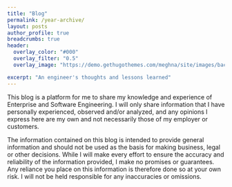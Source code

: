 ```yaml
---
title: "Blog"
permalink: /year-archive/
layout: posts
author_profile: true
breadcrumbs: true
header:
  overlay_color: "#000"
  overlay_filter: "0.5"
  overlay_image: "https://demo.gethugothemes.com/meghna/site/images/backgrounds/hero-area.jpg"

excerpt: "An engineer's thoughts and lessons learned"
---
```

This blog is a platform for me to share my knowledge and experience of Enterprise and Software Engineering. I will only share information that I have personally experienced, observed and/or analyzed, and any opinions I express here are my own and not necessarily those of my employer or customers. 

The information contained on this blog is intended to provide general information and should not be used as the basis for making business, legal or other decisions. While I will make every effort to ensure the accuracy and reliability of the information provided, I make no promises or guarantees. Any reliance you place on this information is therefore done so at your own risk. I will not be held responsible for any inaccuracies or omissions.
